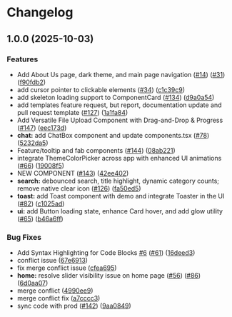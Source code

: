 # Changelog

## 1.0.0 (2025-10-03)


### Features

* Add About Us page, dark theme, and main page navigation ([#14](https://github.com/fahimahammed/DevUI/issues/14)) ([#31](https://github.com/fahimahammed/DevUI/issues/31)) ([f90fdb2](https://github.com/fahimahammed/DevUI/commit/f90fdb2724cfcab723ad6ef7db99682a68dc3a2b))
* add cursor pointer to clickable elements ([#34](https://github.com/fahimahammed/DevUI/issues/34)) ([c1c39c9](https://github.com/fahimahammed/DevUI/commit/c1c39c9612d534cab51f4d2061d72642f2d9e78e))
* add skeleton loading support to ComponentCard ([#134](https://github.com/fahimahammed/DevUI/issues/134)) ([d9a0a54](https://github.com/fahimahammed/DevUI/commit/d9a0a54ac78cf1481e0b24f79657dc9a7994a3e7))
* add templates feature request, but report, documentation update and pull request template ([#127](https://github.com/fahimahammed/DevUI/issues/127)) ([1a1fa84](https://github.com/fahimahammed/DevUI/commit/1a1fa84def19f5028a4cace4242a2c2f84c9edf3))
* Add Versatile File Upload Component with Drag-and-Drop & Progress ([#147](https://github.com/fahimahammed/DevUI/issues/147)) ([eec173d](https://github.com/fahimahammed/DevUI/commit/eec173d7acbaf1644e01e221b7c0498b8a373e96))
* **chat:** add ChatBox component and update components.tsx ([#78](https://github.com/fahimahammed/DevUI/issues/78)) ([5232da5](https://github.com/fahimahammed/DevUI/commit/5232da5761bc17df2efeb1d58c3b7d1b8d609ba6))
* Feature/tooltip and fab components ([#144](https://github.com/fahimahammed/DevUI/issues/144)) ([08ab221](https://github.com/fahimahammed/DevUI/commit/08ab221118b8c6bcaa736f0eb5073758a047c28d))
* integrate ThemeColorPicker across app with enhanced UI animations ([#66](https://github.com/fahimahammed/DevUI/issues/66)) ([19008f5](https://github.com/fahimahammed/DevUI/commit/19008f5a96bdc8c57c4c0b305b80e90b13efe483))
* NEW COMPONENT ([#143](https://github.com/fahimahammed/DevUI/issues/143)) ([42ee402](https://github.com/fahimahammed/DevUI/commit/42ee4026e1cd9a54188e975674bf8b1d5b75f7eb))
* **search:** debounced search, title highlight, dynamic category counts; remove native clear icon ([#126](https://github.com/fahimahammed/DevUI/issues/126)) ([fa50ed5](https://github.com/fahimahammed/DevUI/commit/fa50ed556099cd9b10932a9fa728e491312661d8))
* **toast:** add Toast component with demo and integrate Toaster in the UI ([#82](https://github.com/fahimahammed/DevUI/issues/82)) ([c1025ad](https://github.com/fahimahammed/DevUI/commit/c1025ad274aeb05118dbbd9bab3c77002b0cb222))
* **ui:** add Button loading state, enhance Card hover, and add glow utility ([#65](https://github.com/fahimahammed/DevUI/issues/65)) ([b46a6ff](https://github.com/fahimahammed/DevUI/commit/b46a6ff2717400fc86c92ba06ad85f0ab7f7d053))


### Bug Fixes

* Add Syntax Highlighting for Code Blocks [#6](https://github.com/fahimahammed/DevUI/issues/6) ([#61](https://github.com/fahimahammed/DevUI/issues/61)) ([16deed3](https://github.com/fahimahammed/DevUI/commit/16deed3a357765ea0a2d5a5bdbf154614070eb58))
* conflict issue ([67e6913](https://github.com/fahimahammed/DevUI/commit/67e6913db58b5ea2c51e72ba218e15afbc667762))
* fix merge conflict issue ([cfea695](https://github.com/fahimahammed/DevUI/commit/cfea6956d0209c217d4349048d4393f746f6ecea))
* **home:** resolve slider visibility issue on home page ([#56](https://github.com/fahimahammed/DevUI/issues/56)) ([#86](https://github.com/fahimahammed/DevUI/issues/86)) ([6d0aa07](https://github.com/fahimahammed/DevUI/commit/6d0aa07bb0503d2916215d415a2ccf2ce727061b))
* merge conflict ([4990ee9](https://github.com/fahimahammed/DevUI/commit/4990ee91c9a86ab5a153e5c17c283093bef921c6))
* merge conflict fix ([a7cccc3](https://github.com/fahimahammed/DevUI/commit/a7cccc3a31bcd9589bd315abf84223ff6af85cc0))
* sync code with prod  ([#142](https://github.com/fahimahammed/DevUI/issues/142)) ([9aa0849](https://github.com/fahimahammed/DevUI/commit/9aa0849e463740a458080dbc96c220568335c6ec))
